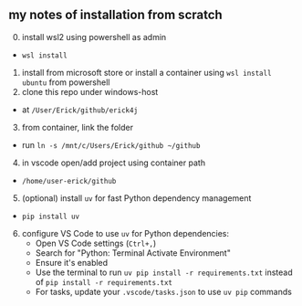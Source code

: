 ## my notes of installation from scratch

0. install wsl2 using powershell as admin
- `wsl install`
1. install from microsoft store or install a container using `wsl install ubuntu` from powershell 
2. clone this repo under windows-host
- at `/User/Erick/github/erick4j`
3. from container, link the folder
- run `ln -s /mnt/c/Users/Erick/github ~/github`
4. in vscode open/add project using container path
- `/home/user-erick/github`
5. (optional) install `uv` for fast Python dependency management
- `pip install uv`
6. configure VS Code to use `uv` for Python dependencies:
   - Open VS Code settings (`Ctrl+,`)
   - Search for "Python: Terminal Activate Environment"
   - Ensure it's enabled
   - Use the terminal to run `uv pip install -r requirements.txt` instead of `pip install -r requirements.txt`
   - For tasks, update your `.vscode/tasks.json` to use `uv pip` commands